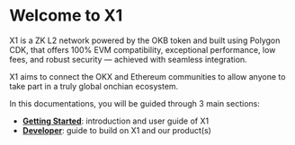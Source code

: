 # Welcome to X1
X1 is a ZK L2 network powered by the OKB token and built using Polygon CDK, that offers 100% EVM compatibility, exceptional performance, low fees, and robust security — achieved with seamless integration. 

X1 aims to connect the OKX and Ethereum communities to allow anyone to take part in a truly global onchian ecosystem.

In this documentations, you will be guided through 3 main sections:
- **[Getting Started](https://www.okx.com/x1/docs/getting-started/welcome/welcome-to-x1 "Getting Started")**: introduction and user guide of X1
- **[Developer](https://www.okx.com/x1/docs/developer/build-on-x1/quickstart "Developer")**: guide to build on X1 and our product(s)
